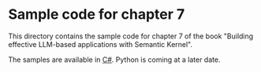 # Sample code for chapter 7

This directory contains the sample code for chapter 7 of the book "Building effective LLM-based applications with Semantic Kernel".

The samples are available in [C#](csharp/). Python is coming at a later date.
